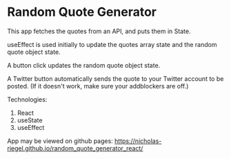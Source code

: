 # Random Quote Generator

This app fetches the quotes from an API, and puts them in State.

useEffect is used initially to update the quotes array state and the random quote object state.

A button click updates the random quote object state.

A Twitter button automatically sends the quote to your Twitter account to be posted. (If it doesn't work, make sure your addblockers are off.)

Technologies:

1. React
2. useState
3. useEffect

App may be viewed on github pages: https://nicholas-riegel.github.io/random_quote_generator_react/